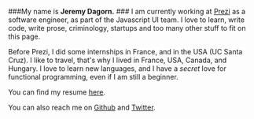 ###My name is **Jeremy Dagorn.** ###
I am currently working at [Prezi](http://www.prezi.com) as a software engineer, as part of the Javascript UI team.
I love to learn, write code, write prose, criminology, startups and too many other stuff to fit 
on this page.

Before Prezi, I did some internships in France, and in the USA (UC Santa Cruz). I like to travel,
that's why I lived in France, USA, Canada, and Hungary.
I love to learn new languages, and I have a<span class="love"> *secret* love </span> for functional programming, even if I am still a beginner.

You can find my resume [here](http://resume-jeremydagorn.herokuapp.com/).

You can also reach me on [Github](http://www.github.com/jrm2k6) and [Twitter](http://twitter.com/jrm2k6).
